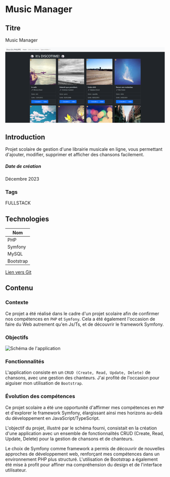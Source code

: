 # Music Manager

## Titre

Music Manager

![Image de preview](https://raw.githubusercontent.com/Eric-Philippe/Basic-Music-Manager-App/main/img/welcome.png)

## Introduction

Projet scolaire de gestion d'une librairie musicale en ligne, vous permettant d'ajouter, modifier, supprimer et afficher des chansons facilement.

##### Date de création

Décembre 2023

### Tags

FULLSTACK

## Technologies

| Nom       |
| --------- |
| PHP       |
| Symfony   |
| MySQL     |
| Bootstrap |

[Lien vers Git](https://github.com/Eric-Philippe/Basic-Music-Manager-App)

## Contenu

### Contexte

Ce projet a été réalisé dans le cadre d'un projet scolaire afin de confirmer nos compétences en `PHP` et `Symfony`.
Cela a été également l'occasion de faire du Web autrement qu'en Js/Ts, et de découvrir le framework Symfony.

### Objectifs

![Schéma de l'application](https://media.discordapp.net/attachments/579303130886569984/1196402244220878930/image.png?ex=65b77f6b&is=65a50a6b&hm=6710c8889f9460a79c68224e256977539bd6496785a6d37b1d182be8e68c459d&=&format=webp&quality=lossless&width=978&height=603)

### Fonctionnalités

L'application consiste en un `CRUD (Create, Read, Update, Delete)` de chansons, avec une gestion des chanteurs. J'ai profité de l'occasion pour aiguiser mon utilisation de `Bootstrap`.

### Évolution des compétences

Ce projet scolaire a été une opportunité d'affirmer mes compétences en `PHP` et d'explorer le framework Symfony, élargissant ainsi mes horizons au-delà du développement en JavaScript/TypeScript.

L'objectif du projet, illustré par le schéma fourni, consistait en la création d'une application avec un ensemble de fonctionnalités CRUD (Create, Read, Update, Delete) pour la gestion de chansons et de chanteurs.

Le choix de Symfony comme framework a permis de découvrir de nouvelles approches de développement web, renforçant mes compétences dans un environnement PHP plus structuré. L'utilisation de Bootstrap a également été mise à profit pour affiner ma compréhension du design et de l'interface utilisateur.
